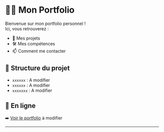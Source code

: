 # 👨‍💻 Mon Portfolio

Bienvenue sur mon portfolio personnel !  
Ici, vous retrouverez :

- 💼 Mes projets
- 🛠️ Mes compétences
- 📫 Comment me contacter


## 📁 Structure du projet
- `xxxxxx` : A modifier
- `xxxxxx` : A modifier
- `xxxxxxx` : A modifier

## 🚀 En ligne
➡️ [Voir le portfolio](https://github.com/10adr11/PORTFOLIO/tree/main) à modifier

---

